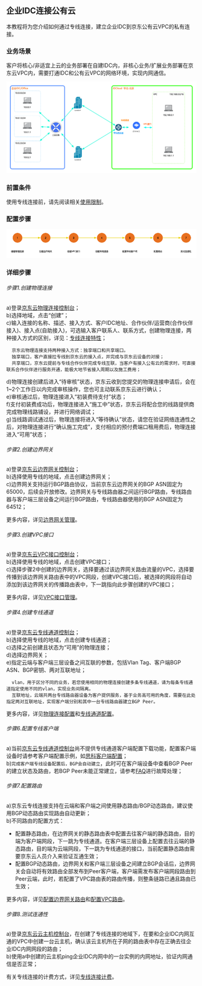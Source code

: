 ## 企业IDC连接公有云
本教程将为您介绍如何通过专线连接，建立企业IDC到京东公有云VPC的私有连接。

### 业务场景
客户将核心/非适宜上云的业务部署在自建IDC内，非核心业务/扩展业务部署在京东云VPC内，需要打通IDC和公有云VPC的网络环境，实现内网通信。<br />

![](../../../../image/Networking/Direct-Connect-Service/Getting-Started/connection-into-idc.png)

### 前置条件
使用专线连接前，请先阅读相关[使用限制](../Introduction/Restrictions.md)。

### 配置步骤
![](../../../../image/Networking/Direct-Connect-Service/Getting-Started/connection-into-idc-step.png)

### 详细步骤
###### 步骤1.创建物理连接
a)登录[京东云物理连接控制台](https://cns-console.jdcloud.com/host/physicalConnection/list)；  <br />
b)选择地域，点击“创建”；<br />
c)输入连接的名称、描述、接入方式、客户IDC地址、合作伙伴/运营商(合作伙伴接入)、接入点(自助接入)，可选输入客户联系人、联系方式，创建物理连接，两种接入方式的区别，详见：[专线连接特性](../Introduction/Features/Direct-Connect-Features.md)；<br />

```
  京东云物理连接支持两种接入方式：独享端口和共享端口。
  独享端口，客户直接拉专线到京东云的接入点，并完成与京东云设备的对接；
  共享端口，京东云提前与专线合作伙伴完成专线互联，当客户有接入公有云的需求时，可直接联系合作伙伴进行服务开通，能极大地节省接入周期以及施工费用；
```

d)物理连接创建后进入“待审核”状态，京东云收到您提交的物理连接申请后，会在1~2个工作日以内完成审核操作，您也可主动联系京东云进行确认；     <br />
e)审核通过后，物理连接进入“初装费待支付”状态；<br />
f)支付初装费成功后，物理连接进入“施工中”状态，京东云将配合您的线路提供商完成物理线路铺设，并进行网络调试；<br />
g)当线路调试通过后，物理连接将进入“等待确认”状态，请您在验证网络连通性之后，对物理连接进行“确认施工完成”，支付相应的预付费端口租用费后，物理连接进入“可用”状态；<br />

###### 步骤2.创建边界网关
a)登录[京东云边界网关控制台](https://cns-console.jdcloud.com/host/borderGateway/list)；  <br />
b)选择使用专线的地域，点击创建边界网关；<br />
c)边界网关支持运行BGP路由协议，当前京东云边界网关的BGP ASN固定为65000，后续会开放修改。边界网关与专线路由器之间运行BGP路由，专线路由器与客户端三层设备之间运行BGP路由，专线路由器使用的BGP ASN固定为64512；<br />

更多内容，详见[边界网关管理](../Operation-Guide/Border-Gateway-Management/Border-Gateway-Configuration.md)。

###### 步骤3.创建VPC接口
a)登录[京东云VPC接口控制台](https://cns-console.jdcloud.com/host/vpcAttachment/list)；  <br />
b)选择使用专线的地域，点击创建VPC接口；<br />
c)选择步骤2中创建的边界网关，选择要通过该边界网关路由流量的VPC，选择要传播到该边界网关路由表中的VPC网段，创建VPC接口后，被选择的网段将自动添加到该边界网关的传播路由表中，下一跳指向此步骤创建的VPC接口；<br />

更多内容，详见[VPC接口管理](../Operation-Guide/Border-Gateway-Management/VPC-Attachment-Configuration.md)。

###### 步骤4.创建专线通道
a)登录[京东云专线通道控制台](https://cns-console.jdcloud.com/host/dedicatedVif/list)；  <br />
b)选择使用专线的地域，点击创建专线通道；<br />
c)选择之前创建且状态为“可用”的物理连接；<br />
d)选择边界网关；<br />
e)指定云端与客户端三层设备之间互联的参数，包括Vlan Tag、客户端BGP ASN、BGP密钥、两对互联地址；<br />

```
  vlan，用于区分不同的业务，若您使用相同的物理连接创建多条专线通道，请为每条专线通道指定使用不同的vlan，实现业务间隔离。
  互联地址，云端共两台专线路由器设备为客户提供服务，基于业务高可用的角度，需要在此处指定两对互联地址，实现客户端分别和其中一台专线路由器建立BGP Peer。
```

更多内容，详见[物理连接配置](../Operation-Guide/Direct-Connection-Management/Physical-Connection-Configuration.md)和[专线通道配置](../Operation-Guide/Direct-Connection-Management/Private-Virtual-Interface-Configuration.md)。

###### 步骤6.配置专线客户端
a)当前[京东云专线通道控制台](https://cns-console.jdcloud.com/host/dedicatedVif/list)尚不提供专线通道客户端配置下载功能，配置客户端设备时请参考客户端配置示例，如[思科客户端配置](../Operation-Guide/Client-Site-Configuration/Cisco-Configuration.md)；<br />
b)``完成客户端专线设备配置后，BGP会自动建立``，此时可在客户端设备中查看BGP Peer的建立状态及路由，若BGP Peer未能正常建立，请参考[FAQ](../FAQ/FAQ.md)进行故障处理；<br />

###### 步骤7.配置路由
a)京东云专线连接支持在云端和客户端之间使用静态路由/BGP动态路由，建议使用BGP动态路由实现路由自动更新；<br />
b)不同路由的配置方式：<br />
  * 配置静态路由，在边界网关的静态路由表中配置去往客户端的静态路由，目的端为客户端网段，下一跳为专线通道。在客户端三层设备上配置去往云端的静态路由，目的端为云端网段，下一跳为专线通道的接口，当前配置静态路由需要京东云人员介入来验证互通生效；
  * 配置BGP动态路由，边界网关和客户端三层设备之间建立BGP会话后，边界网关会自动将有效路由全部发布到Peer客户端，客户端需发布客户端网段路由到Peer云端，此时，若配置了VPC路由表的路由传播，则整条链路已通且路由已生效；

更多内容，详见[配置边界网关路由](../Operation-Guide/Route-Management/Border-Gateway-Route-Configuration.md)和[配置VPC路由](../Operation-Guide/Route-Management/VPC-Route-Configuration.md)。

###### 步骤8.测试连通性
a)登录[京东云云主机控制台](https://cns-console.jdcloud.com/host/compute/list)，在创建了专线连接的地域下，在要和企业IDC内网互通的VPC中创建一台云主机，确认该云主机所在子网的路由表中存在正确去往企业IDC内网网段的路由；  <br />
b)使用a中创建的云主机ping企业IDC内网中的一台实例的内网地址，验证内网通信是否正常；<br />

有关专线连接的计费方式，详见[专线连接计费](../Pricing/Billing-Overview.md)。
